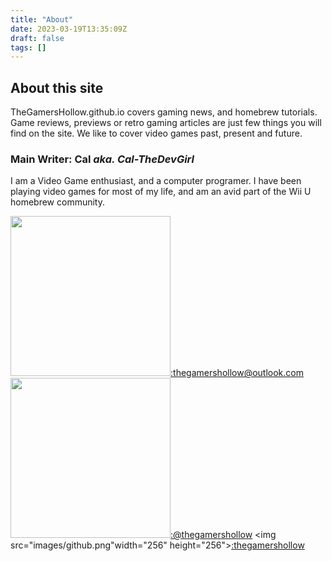```yaml
---
title: "About"
date: 2023-03-19T13:35:09Z
draft: false
tags: []
---
```

## About this site

TheGamersHollow.github.io covers gaming news, and homebrew tutorials. Game reviews, previews or retro gaming articles are just few things you will find on the site. We like to cover video games past, present and future.

### Main Writer: Cal *aka. Cal-TheDevGirl* 

I am a Video Game enthusiast, and a computer programer. I have been playing video games for most of my life, and am an avid part of the Wii U homebrew community.  

<img src="images/email.png" width="256" height="256">[:thegamershollow@outlook.com](mailto:thegamershollow@outlook.com)
<img src="images/twitter.png" width="256" height="256">[:@thegamershollow](twitter.com/thegamershollow)
<img src="images/github.png"width="256" height="256">[:thegamershollow](github.com/thegamershollow)

